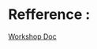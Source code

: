 # Refference :
[Workshop Doc](https://docs.google.com/document/d/1TdvY53YcZR_eO7k6brlW4Pw1DXxJUoLamvXWCLxFRhM/edit?tab=t.0)
